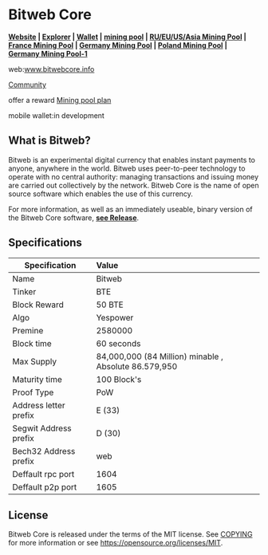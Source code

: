 Bitweb Core
=====================================

**[Website](http://www.bitwebcore.info/) | [Explorer](http://118.193.69.172:3002/)  | [Wallet](https://github.com/SACSaveCoin/bitweb/releases) | [mining pool](http://118.193.69.172:8080/) | [RU/EU/US/Asia Mining Pool](https://pool.rplant.xyz/) | [France Mining Pool](https://pool-jg1000.fr/) | [Germany Mining Pool](http://miner123.win/) | [Poland Mining Pool](https://pool.coinsdev.pl/) | [Germany Mining Pool-1](https://murkapool.it/)**

web:www.bitwebcore.info

[Community](http://community.bitwebcore.info/)

offer a reward
[Mining pool plan](http://community.bitwebcore.info/d/1-mine-pool-construction-plan)

mobile wallet:in development


What is Bitweb?
------------------

Bitweb is an experimental digital currency that enables instant payments to
anyone, anywhere in the world. Bitweb uses peer-to-peer technology to operate
with no central authority: managing transactions and issuing money are carried
out collectively by the network. Bitweb Core is the name of open source
software which enables the use of this currency.

For more information, as well as an immediately useable, binary version of
the Bitweb Core software, **[see Release](https://github.com/SACSaveCoin/BTE/releases)**.

Specifications
------

| Specification          | Value                  |
| ---------------------- |:-----------------------|
| Name                   | Bitweb          |
| Tinker                 | BTE           |
| Block Reward           | 50  BTE           |
| Algo                   | Yespower           |
| Premine                | 2580000               |
| Block time             | 60 seconds             |
| Max Supply             | 84,000,000 (84 Million) minable , Absolute 86.579,950|
| Maturity time          | 100 Block's           |
| Proof Type             | PoW          |
| Address letter prefix  | E (33)           |
| Segwit Address prefix  | D (30)           |
| Bech32 Address prefix  | web           |
| Deffault rpc port      | 1604          |
| Deffault p2p port      | 1605           |
License
-------

Bitweb Core is released under the terms of the MIT license. See [COPYING](COPYING) for more
information or see https://opensource.org/licenses/MIT.
